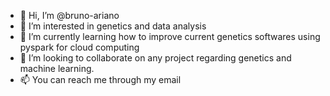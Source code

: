 - 👋 Hi, I’m @bruno-ariano
- 👀 I’m interested in genetics and data analysis
- 🌱 I’m currently learning how to improve current genetics softwares using pyspark for cloud computing
- 💞️ I’m looking to collaborate on any project regarding genetics and machine learning. 
- 📫 You can reach me through my email

<!---
bruno-ariano/bruno-ariano is a ✨ special ✨ repository because its `README.md` (this file) appears on your GitHub profile.
You can click the Preview link to take a look at your changes.
--->
